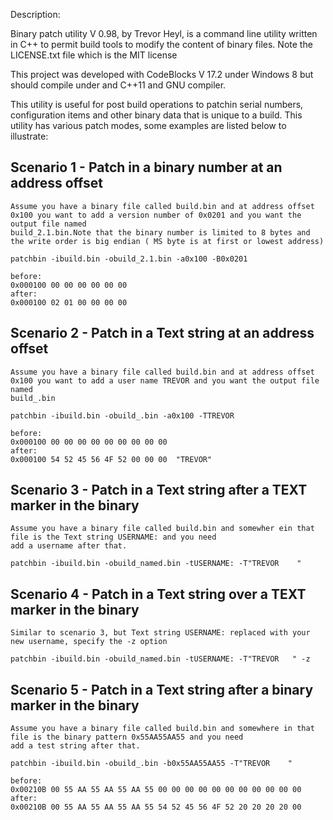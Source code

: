 Description:

Binary patch utility V 0.98, by Trevor Heyl, is a command line utility written in C++ to permit build tools to modify the content of binary files. Note the LICENSE.txt file which is the MIT license

This project was developed with CodeBlocks V 17.2 under Windows 8 but should compile under and C++11 and GNU compiler.

This utility is useful for post build operations to patchin serial numbers, configuration items and other binary data that is unique to a build.
This utility has various patch modes, some examples are listed below to illustrate:

Scenario 1 -  Patch in a binary number at an address offset
-----------------------------------------------------------
    Assume you have a binary file called build.bin and at address offset 0x100 you want to add a version number of 0x0201 and you want the output file named
    build_2.1.bin.Note that the binary number is limited to 8 bytes and the write order is big endian ( MS byte is at first or lowest address)

    patchbin -ibuild.bin -obuild_2.1.bin -a0x100 -B0x0201

    before:
    0x000100 00 00 00 00 00 00
    after:
    0x000100 02 01 00 00 00 00

Scenario 2 -  Patch in a Text string at an address offset
-----------------------------------------------------------
    Assume you have a binary file called build.bin and at address offset 0x100 you want to add a user name TREVOR and you want the output file named
    build_.bin

    patchbin -ibuild.bin -obuild_.bin -a0x100 -TTREVOR

    before:
    0x000100 00 00 00 00 00 00 00 00 00
    after:
    0x000100 54 52 45 56 4F 52 00 00 00  "TREVOR"


Scenario 3 -  Patch in a Text string  after a TEXT marker in the binary
-----------------------------------------------------------------------
    Assume you have a binary file called build.bin and somewher ein that file is the Text string USERNAME: and you need
    add a username after that.

    patchbin -ibuild.bin -obuild_named.bin -tUSERNAME: -T"TREVOR    "

Scenario 4 -  Patch in a Text string  over a TEXT marker in the binary
-----------------------------------------------------------------------
    Similar to scenario 3, but Text string USERNAME: replaced with your new username, specify the -z option

    patchbin -ibuild.bin -obuild_named.bin -tUSERNAME: -T"TREVOR   " -z

Scenario 5 -  Patch in a Text string after a binary marker in the binary
-----------------------------------------------------------------------
    Assume you have a binary file called build.bin and somewhere in that file is the binary pattern 0x55AA55AA55 and you need
    add a test string after that.

    patchbin -ibuild.bin -obuild_.bin -b0x55AA55AA55 -T"TREVOR    "

    before:
    0x00210B 00 55 AA 55 AA 55 AA 55 00 00 00 00 00 00 00 00 00 00 00
    after:
    0x00210B 00 55 AA 55 AA 55 AA 55 54 52 45 56 4F 52 20 20 20 20 00


